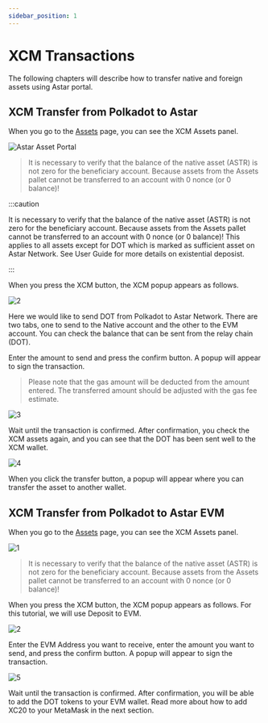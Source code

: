 ```yaml
---
sidebar_position: 1
---
```


# XCM Transactions

The following chapters will describe how to transfer native and foreign assets using Astar portal.

## XCM Transfer from Polkadot to Astar

When you go to the [Assets](https://portal.astar.network/#/assets) page, you can see the XCM Assets panel.

![Astar Asset Portal](img/1.png)

> It is necessary to verify that the balance of the native asset (ASTR) is not zero for the beneficiary account. Because assets from the Assets pallet cannot be transferred to an account with 0 nonce (or 0 balance)!

:::caution

It is necessary to verify that the balance of the native asset (ASTR) is not zero for the beneficiary account. Because assets from the Assets pallet cannot be transferred to an account with 0 nonce (or 0 balance)! This applies to all assets except for DOT which is marked as sufficient asset on Astar Network. See User Guide for more details on existential deposist.

:::

When you press the XCM button, the XCM popup appears as follows.

![2](img/2.png)

Here we would like to send DOT from Polkadot to Astar Network. There are two tabs, one to send to the Native account and the other to the EVM account. You can check the balance that can be sent from the relay chain (DOT).

Enter the amount to send and press the confirm button. A popup will appear to sign the transaction.

> Please note that the gas amount will be deducted from the amount entered. The transferred amount should be adjusted with the gas fee estimate.

![3](img/3.png)

Wait until the transaction is confirmed. After confirmation, you check the XCM assets again, and you can see that the DOT has been sent well to the XCM wallet.

![4](img/4.png)

When you click the transfer button, a popup will appear where you can transfer the asset to another wallet.

## XCM Transfer from Polkadot to Astar EVM

When you go to the [Assets](https://portal.astar.network/#/assets) page, you can see the XCM Assets panel.

![1](img/1.png)

> It is necessary to verify that the balance of the native asset (ASTR) is not zero for the beneficiary account. Because assets from the Assets pallet cannot be transferred to an account with 0 nonce (or 0 balance)!

When you press the XCM button, the XCM popup appears as follows. For this tutorial, we will use Deposit to EVM.

![2](img/2.png)

Enter the EVM Address you want to receive, enter the amount you want to send, and press the confirm button. A popup will appear to sign the transaction.

![5](img/5.png)

Wait until the transaction is confirmed. After confirmation, you will be able to add the DOT tokens to your EVM wallet. Read more about how to add XC20 to your MetaMask in the next section.
